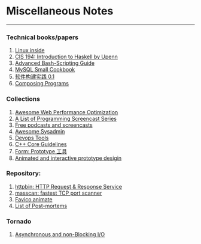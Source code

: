 # Miscellaneous Notes
---

### Technical books/papers
1. [Linux inside][inside]
2. [CIS 194: Introduction to Haskell by Upenn][194]
3. [Advanced Bash-Scripting Guide][abs]
4. [MySQL Small Cookbook][mysql]
5. [软件构建实践 0.1][pm]
6. [Composing Programs][compose]

### Collections
1. [Awesome Web Performance Optimization][wpo]
2. [A List of Programming Screencast Series][screencast]
3. [Free podcasts and screencasts][free]
4. [Awesome Sysadmin][sysadmin]
5. [Devops Tools][devops]
6. [C++ Core Guidelines][core]
7. [Form: Prototype 工具][Form]
8. [Animated and interactive prototype desigin][Principle]

### Repository:
1. [httpbin: HTTP Request & Response Service][httpbin]
2. [masscan: fastest TCP port scanner][masscan]
3. [Favico animate][favicojs]
4. [List of Post-mortems][post-mortems]

### Tornado
1. [Asynchronous and non-Blocking I/O][async]



[httpbin]: https://github.com/Runscope/httpbin
[wpo]: https://github.com/davidsonfellipe/awesome-wpo
[screencast]: http://devblog.avdi.org/2013/06/21/a-list-of-programming-screencast-series/
[free]: https://github.com/vhf/free-programming-books/blob/master/free-podcasts-screencasts-en.md
[194]: http://www.cis.upenn.edu/~cis194/spring13/lectures.htmlA
[abs]: http://tldp.org/LDP/abs/html/
[sysadmin]: https://github.com/n1trux/awesome-sysadmin
[masscan]: https://github.com/robertdavidgraham/masscan
[inside]: http://0xax.gitbooks.io/linux-insides/content/index.html
[mysql]: http://andrewliu.tk/2015/05/24/MySQL-Small-Cookbook/
[devops]: https://devops.zeef.com/christian.peper
[pm]: http://pm.readthedocs.org/
[async]: http://www.tornadoweb.org/en/stable/guide/async.html
[compose]: http://www.composingprograms.com/
[favicojs]: http://lab.ejci.net/favico.js/
[core]: https://github.com/isocpp/CppCoreGuidelines
[post-mortems]: https://github.com/danluu/post-mortems
[Form]: http://relativewave.com/form/
[Principle]: http://principleformac.com/index.html

